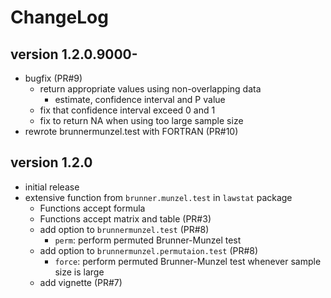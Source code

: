 # ChangeLog
## version 1.2.0.9000-
* bugfix (PR#9)
  * return appropriate values using non-overlapping data
    * estimate, confidence interval and P value
  * fix that confidence interval exceed 0 and 1
  * fix to return NA when using too large sample size
* rewrote brunnermunzel.test with FORTRAN (PR#10)

## version 1.2.0
* initial release
* extensive function from `brunner.munzel.test` in `lawstat` package
  * Functions accept formula
  * Functions accept matrix and table (PR#3)
  * add option to `brunnermunzel.test` (PR#8)
    * `perm`: perform permuted Brunner-Munzel test
  * add option to `brunnermunzel.permutaion.test` (PR#8)
    * `force`: perform permuted Brunner-Munzel test
               whenever sample size is large
  * add vignette (PR#7)

